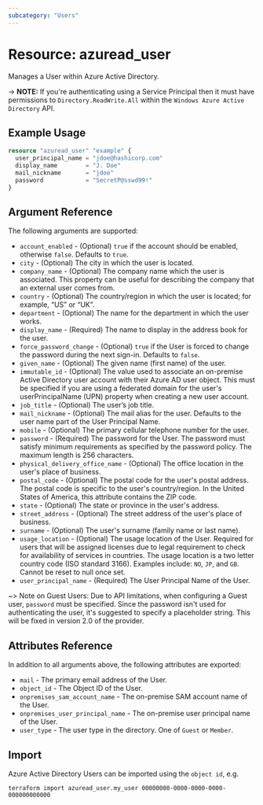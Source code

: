 ```yaml
---
subcategory: "Users"
---
```


# Resource: azuread_user

Manages a User within Azure Active Directory.

-> **NOTE:** If you're authenticating using a Service Principal then it must have permissions to `Directory.ReadWrite.All` within the `Windows Azure Active Directory` API.

## Example Usage

```terraform
resource "azuread_user" "example" {
  user_principal_name = "jdoe@hashicorp.com"
  display_name        = "J. Doe"
  mail_nickname       = "jdoe"
  password            = "SecretP@sswd99!"
}
```

## Argument Reference

The following arguments are supported:

* `account_enabled` - (Optional) `true` if the account should be enabled, otherwise `false`. Defaults to `true`.
* `city` - (Optional) The city in which the user is located.
* `company_name` - (Optional) The company name which the user is associated. This property can be useful for describing the company that an external user comes from.
* `country` - (Optional) The country/region in which the user is located; for example, “US” or “UK”.
* `department` - (Optional) The name for the department in which the user works.
* `display_name` - (Required) The name to display in the address book for the user.
* `force_password_change` - (Optional) `true` if the User is forced to change the password during the next sign-in. Defaults to `false`.
* `given_name` - (Optional) The given name (first name) of the user.
* `immutable_id` - (Optional) The value used to associate an on-premise Active Directory user account with their Azure AD user object. This must be specified if you are using a federated domain for the user's userPrincipalName (UPN) property when creating a new user account. 
* `job_title` - (Optional) The user’s job title.
* `mail_nickname` - (Optional) The mail alias for the user. Defaults to the user name part of the User Principal Name.
* `mobile` - (Optional) The primary cellular telephone number for the user.
* `password` - (Required) The password for the User. The password must satisfy minimum requirements as specified by the password policy. The maximum length is 256 characters.
* `physical_delivery_office_name` - (Optional) The office location in the user's place of business.
* `postal_code` - (Optional) The postal code for the user's postal address. The postal code is specific to the user's country/region. In the United States of America, this attribute contains the ZIP code.
* `state` - (Optional) The state or province in the user's address.
* `street_address` - (Optional) The street address of the user's place of business.
* `surname` - (Optional) The user's surname (family name or last name).
* `usage_location` - (Optional) The usage location of the User. Required for users that will be assigned licenses due to legal requirement to check for availability of services in countries. The usage location is a two letter country code (ISO standard 3166). Examples include: `NO`, `JP`, and `GB`. Cannot be reset to null once set. 
* `user_principal_name` - (Required) The User Principal Name of the User.

~> Note on Guest Users: Due to API limitations, when configuring a Guest user, `password` must be specified. Since the password isn't used for authenticating the user, it's suggested to specify a placeholder string. This will be fixed in version 2.0 of the provider.

## Attributes Reference

In addition to all arguments above, the following attributes are exported:

* `mail` - The primary email address of the User.
* `object_id` - The Object ID of the User.
* `onpremises_sam_account_name` - The on-premise SAM account name of the User.
* `onpremises_user_principal_name` - The on-premise user principal name of the User.
* `user_type` - The user type in the directory. One of `Guest` or `Member`.

## Import

Azure Active Directory Users can be imported using the `object id`, e.g.

```shell
terraform import azuread_user.my_user 00000000-0000-0000-0000-000000000000
```
